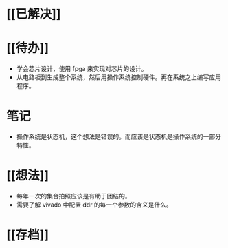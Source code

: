 # [[已解决]]

# [[待办]]
- 学会芯片设计，使用 fpga 来实现对芯片的设计。
- 从电路板到生成整个系统，然后用操作系统控制硬件。再在系统之上编写应用程序。

# 笔记
- 操作系统是状态机，这个想法是错误的。而应该是状态机是操作系统的一部分特性。

# [[想法]]
- 每年一次的集合拍照应该是有助于团结的。
- 需要了解 vivado 中配置 ddr 的每一个参数的含义是什么。
# [[存档]]